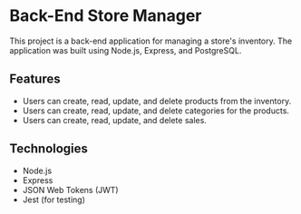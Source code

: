 # Back-End Store Manager

This project is a back-end application for managing a store's inventory. The application was built using Node.js, Express, and PostgreSQL.

## Features

- Users can create, read, update, and delete products from the inventory.
- Users can create, read, update, and delete categories for the products.
- Users can create, read, update, and delete sales.

## Technologies

- Node.js
- Express
- JSON Web Tokens (JWT)
- Jest (for testing)
